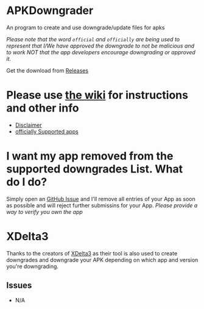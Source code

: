 # APKDowngrader
An program to create and use downgrade/update files for apks

_Please note that the word `official` and `officially` are being used to represent that I/We have approved the downgrade to not be malicious and to work NOT that the app developers encourage downgrading or approved it._

Get the download from [Releases](https://github.com/ComputerElite/APKDowngrader/releases)

# Please use [the wiki](https://github.com/ComputerElite/wiki/wiki/APK-Downgrader) for instructions and other info
- [Disclaimer](https://github.com/ComputerElite/wiki/wiki/APK-Downgrader#disclaimer)
- [officially Supported apps](https://github.com/ComputerElite/wiki/wiki/APK-Downgrader#officially-supported-app-downgrades)

# I want my app removed from the supported downgrades List. What do I do?
Simply open an [GitHub Issue](https://github.com/ComputerElite/APKDowngrader/issues/new?assignees=ComputerElite&labels=App+Removal&template=app-removal.md&title=%5BApp+Removal%5D) and I'll remove all entries of your App as soon as possible and will reject further submissins for your App.
_Please provide a way to verify you own the app_

# XDelta3
Thanks to the creators of [XDelta3](https://github.com/jmacd/xdelta-gpl) as their tool is also used to create downgrades and downgrade your APK depending on which app and version you're downgrading.

## Issues
- N/A
